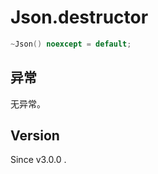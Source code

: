 # **Json.destructor**

```cpp
~Json() noexcept = default;
```

## 异常

无异常。

## Version

Since v3.0.0 .
